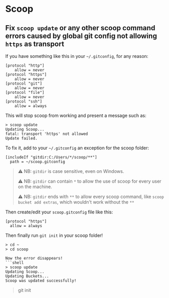 # Scoop

## Fix `scoop update` or any other scoop command errors caused by global git config not allowing `https` as transport
If you have something like this in your `~/.gitconfig`, for any reason:
```gitconfig
[protocol "http"]
	allow = never
[protocol "https"]
	allow = never
[protocol "git"]
	allow = never
[protocol "file"]
	allow = never
[protocol "ssh"]
	allow = always
```

This will stop scoop from working and present a message such as:
```shell
> scoop update
Updating Scoop...
fatal: transport 'https' not allowed
Update failed.
```

To fix it, add to your `~/.gitconfig` an exception for the scoop folder:
```gitconfig
[includeIf "gitdir:C:/Users/*/scoop/**"]
  path = ~/scoop.gitconfig
``` 
> ⚠️ NB: `gitdir` is case sensitive, even on Windows.
>
> ⚠️ NB: `gitdir` can contain `*` to allow the use of scoop for every user on the machine.
>
> ⚠️ NB: `gitdir` ends with `**` to allow every scoop command, like `scoop bucket add extras`, which wouldn't work without the `**`

Then create/edit your `scoop.gitconfig` file like this:
```gitconfig
[protocol "https"]
  allow = always
```

Then finally run `git init` in your scoop folder!
```shell
> cd ~
> cd scoop

Now the error disappears!
```shell
> scoop update
Updating Scoop...
Updating Buckets...
Scoop was updated successfully!
```
> git init
```
